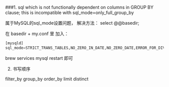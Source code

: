 ###1. sql which is not functionally dependent on columns in GROUP BY clause; this is incompatible with sql_mode=only_full_group_by

属于MySQL的sql_mode设置问题， 解决方法：
select @@basedir;

在 basedir + my.conf 里 加入：

```python
[mysqld]
sql_mode=STRICT_TRANS_TABLES,NO_ZERO_IN_DATE,NO_ZERO_DATE,ERROR_FOR_DIVISION_BY_ZERO,NO_ENGINE_SUBSTITUTION
```

brew services mysql restart 即可

2. 书写顺序

filter_by group_by order_by limit distinct